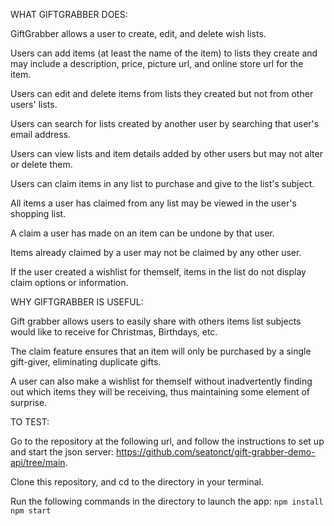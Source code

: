 WHAT GIFTGRABBER DOES:

GiftGrabber allows a user to create, edit, and delete wish lists.

Users can add items (at least the name of the item) to lists they create and may include a description, price, picture url, and online store url for the item.

Users can edit and delete items from lists they created but not from other users' lists.

Users can search for lists created by another user by searching that user's email address.

Users can view lists and item details added by other users but may not alter or delete them.

Users can claim items in any list to purchase and give to the list's subject.

All items a user has claimed from any list may be viewed in the user's shopping list.

A claim a user has made on an item can be undone by that user.

Items already claimed by a user may not be claimed by any other user.

If the user created a wishlist for themself, items in the list do not display claim options or information.

WHY GIFTGRABBER IS USEFUL:

Gift grabber allows users to easily share with others items list subjects would like to receive for Christmas, Birthdays, etc.

The claim feature ensures that an item will only be purchased by a single gift-giver, eliminating duplicate gifts.

A user can also make a wishlist for themself without inadvertently finding out which items they will be receiving, thus maintaining some element of surprise.

TO TEST:

Go to the repository at the following url, and follow the instructions to set up and start the json server: https://github.com/seatonct/gift-grabber-demo-api/tree/main.

Clone this repository, and cd to the directory in your terminal.

Run the following commands in the directory to launch the app: 
`npm install`
`npm start`
